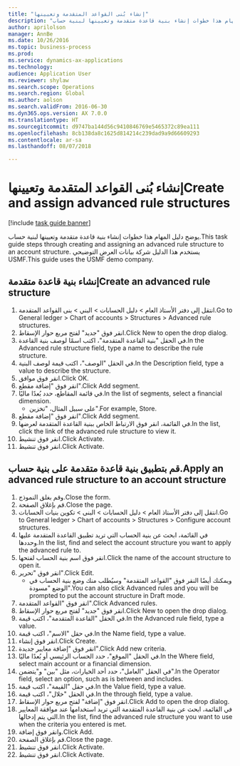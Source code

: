 ```yaml
--- 
title: "إنشاء بُنى القواعد المتقدمة وتعيينها"
description: "يوضح دليل المهام هذا خطوات إنشاء بنية قاعدة متقدمة وتعيينها لبنية حساب."
author: aprilolson
manager: AnnBe
ms.date: 10/26/2016
ms.topic: business-process
ms.prod: 
ms.service: dynamics-ax-applications
ms.technology: 
audience: Application User
ms.reviewer: shylaw
ms.search.scope: Operations
ms.search.region: Global
ms.author: aolson
ms.search.validFrom: 2016-06-30
ms.dyn365.ops.version: AX 7.0.0
ms.translationtype: HT
ms.sourcegitcommit: d9747ba144d56c9410846769e5465372c89ea111
ms.openlocfilehash: 8cb138da8c1625d814214c239dad9a9d66609293
ms.contentlocale: ar-sa
ms.lasthandoff: 08/07/2018

---
```

# <a name="create-and-assign-advanced-rule-structures"></a><span data-ttu-id="fb619-103">إنشاء بُنى القواعد المتقدمة وتعيينها</span><span class="sxs-lookup"><span data-stu-id="fb619-103">Create and assign advanced rule structures</span></span>

[!include [task guide banner](../../includes/task-guide-banner.md)]

<span data-ttu-id="fb619-104">يوضح دليل المهام هذا خطوات إنشاء بنية قاعدة متقدمة وتعيينها لبنية حساب.</span><span class="sxs-lookup"><span data-stu-id="fb619-104">This task guide steps through creating and assigning an advanced rule structure to an account structure.</span></span> <span data-ttu-id="fb619-105">يستخدم هذا الدليل شركة بيانات العرض التوضيحي USMF.</span><span class="sxs-lookup"><span data-stu-id="fb619-105">This guide uses the USMF demo company.</span></span>


## <a name="create-an-advanced-rule-structure"></a><span data-ttu-id="fb619-106">إنشاء بنية قاعدة متقدمة</span><span class="sxs-lookup"><span data-stu-id="fb619-106">Create an advanced rule structure</span></span>
1. <span data-ttu-id="fb619-107">انتقل إلى دفتر الأستاذ العام > دليل الحسابات > البني > بنى القواعد المتقدمة.</span><span class="sxs-lookup"><span data-stu-id="fb619-107">Go to General ledger > Chart of accounts > Structures > Advanced rule structures.</span></span>
2. <span data-ttu-id="fb619-108">انقر فوق "جديد" لفتح مربع حوار الإسقاط‬.</span><span class="sxs-lookup"><span data-stu-id="fb619-108">Click New to open the drop dialog.</span></span>
3. <span data-ttu-id="fb619-109">في الحقل "بنية القاعدة المتقدمة"، اكتب اسمًا لوصف بنية القاعدة.</span><span class="sxs-lookup"><span data-stu-id="fb619-109">In the Advanced rule structure field, type a name to describe the rule structure.</span></span>
4. <span data-ttu-id="fb619-110">في الحقل "الوصف"، اكتب قيمة لوصف البنية.</span><span class="sxs-lookup"><span data-stu-id="fb619-110">In the Description field, type a value to describe the structure.</span></span>
5. <span data-ttu-id="fb619-111">انقر فوق موافق.</span><span class="sxs-lookup"><span data-stu-id="fb619-111">Click OK.</span></span>
6. <span data-ttu-id="fb619-112">انقر فوق "إضافة مقطع".</span><span class="sxs-lookup"><span data-stu-id="fb619-112">Click Add segment.</span></span>
7. <span data-ttu-id="fb619-113">في قائمة المقاطع، حدد بُعدًا ماليًا.</span><span class="sxs-lookup"><span data-stu-id="fb619-113">In the list of segments, select a financial dimension.</span></span>
    * <span data-ttu-id="fb619-114">على سبيل المثال، "تخزين".</span><span class="sxs-lookup"><span data-stu-id="fb619-114">For example, Store.</span></span>  
8. <span data-ttu-id="fb619-115">انقر فوق "إضافة مقطع".</span><span class="sxs-lookup"><span data-stu-id="fb619-115">Click Add segment.</span></span>
9. <span data-ttu-id="fb619-116">في القائمة، انقر فوق الارتباط الخاص ببنية القاعدة المتقدمة لعرضها.</span><span class="sxs-lookup"><span data-stu-id="fb619-116">In the list, click the link of the advanced rule structure to view it.</span></span>
10. <span data-ttu-id="fb619-117">انقر فوق تنشيط.</span><span class="sxs-lookup"><span data-stu-id="fb619-117">Click Activate.</span></span>
11. <span data-ttu-id="fb619-118">انقر فوق تنشيط.</span><span class="sxs-lookup"><span data-stu-id="fb619-118">Click Activate.</span></span>

## <a name="apply-an-advanced-rule-structure-to-an-account-structure"></a><span data-ttu-id="fb619-119">قم بتطبيق بنية قاعدة متقدمة على بنية حساب.</span><span class="sxs-lookup"><span data-stu-id="fb619-119">Apply an advanced rule structure to an account structure</span></span>
1. <span data-ttu-id="fb619-120">وقم بغلق النموذج.</span><span class="sxs-lookup"><span data-stu-id="fb619-120">Close the form.</span></span>
2. <span data-ttu-id="fb619-121">قم بإغلاق الصفحة.</span><span class="sxs-lookup"><span data-stu-id="fb619-121">Close the page.</span></span>
3. <span data-ttu-id="fb619-122">انتقل إلى دفتر الأستاذ العام > دليل الحسابات > البنى > تكوين بنيات الحسابات.</span><span class="sxs-lookup"><span data-stu-id="fb619-122">Go to General ledger > Chart of accounts > Structures > Configure account structures.</span></span>
4. <span data-ttu-id="fb619-123">في القائمة، ابحث عن بنية الحساب التي تريد تطبيق القاعدة المتقدمة عليها وحددها.</span><span class="sxs-lookup"><span data-stu-id="fb619-123">In the list, find and select the account structure you want to apply the advanced rule to.</span></span>
5. <span data-ttu-id="fb619-124">انقر فوق اسم بنية الحساب لفتحها.</span><span class="sxs-lookup"><span data-stu-id="fb619-124">Click the name of the account structure to open it.</span></span>
6. <span data-ttu-id="fb619-125">انقر فوق "تحرير".</span><span class="sxs-lookup"><span data-stu-id="fb619-125">Click Edit.</span></span>
    * <span data-ttu-id="fb619-126">ويمكنك أيضًا النقر فوق "القواعد المتقدمة" وسيُطلب منك وضع بنية الحساب في الوضع "مسودة".</span><span class="sxs-lookup"><span data-stu-id="fb619-126">You can also click Advanced rules and you will be prompted to put the account structure in Draft mode.</span></span>  
7. <span data-ttu-id="fb619-127">انقر فوق "القواعد المتقدمة".</span><span class="sxs-lookup"><span data-stu-id="fb619-127">Click Advanced rules.</span></span>
8. <span data-ttu-id="fb619-128">انقر فوق "جديد" لفتح مربع حوار الإسقاط‬.</span><span class="sxs-lookup"><span data-stu-id="fb619-128">Click New to open the drop dialog.</span></span>
9. <span data-ttu-id="fb619-129">في الحقل "القاعدة المتقدمة"، اكتب قيمة.</span><span class="sxs-lookup"><span data-stu-id="fb619-129">In the Advanced rule field, type a value.</span></span>
10. <span data-ttu-id="fb619-130">في حقل "الاسم"، اكتب قيمة.</span><span class="sxs-lookup"><span data-stu-id="fb619-130">In the Name field, type a value.</span></span>
11. <span data-ttu-id="fb619-131">انقر فوق إنشاء.</span><span class="sxs-lookup"><span data-stu-id="fb619-131">Click Create.</span></span>
12. <span data-ttu-id="fb619-132">انقر فوق "إضافة معايير جديدة".</span><span class="sxs-lookup"><span data-stu-id="fb619-132">Click Add new criteria.</span></span>
13. <span data-ttu-id="fb619-133">في الحقل "الموقع"، حدد الحساب الرئيسي أو بُعدًا ماليًا.</span><span class="sxs-lookup"><span data-stu-id="fb619-133">In the Where field, select main account or a financial dimension.</span></span>
14. <span data-ttu-id="fb619-134">في الحقل "العامل"، حدد أحد الخيارات، مثل "بين" و"يتضمن".</span><span class="sxs-lookup"><span data-stu-id="fb619-134">In the Operator field, select an option, such as is between and includes.</span></span>
15. <span data-ttu-id="fb619-135">في حقل "القيمة"، اكتب قيمة.</span><span class="sxs-lookup"><span data-stu-id="fb619-135">In the Value field, type a value.</span></span>
16. <span data-ttu-id="fb619-136">في الحقل "خلال"، اكتب قيمة.</span><span class="sxs-lookup"><span data-stu-id="fb619-136">In the through field, type a value.</span></span>
17. <span data-ttu-id="fb619-137">انقر فوق "إضافة" لفتح مربع حوار الإسقاط‬.</span><span class="sxs-lookup"><span data-stu-id="fb619-137">Click Add to open the drop dialog.</span></span>
18. <span data-ttu-id="fb619-138">في القائمة، ابحث عن بنية القاعدة المتقدمة التي تريد استخدامها عند موافقة المعايير التي يتم إدخالها.</span><span class="sxs-lookup"><span data-stu-id="fb619-138">In the list, find the advanced rule structure you want to use when the criteria you entered is met.</span></span>
19. <span data-ttu-id="fb619-139">وانقر فوق إضافة.</span><span class="sxs-lookup"><span data-stu-id="fb619-139">Click Add.</span></span>
20. <span data-ttu-id="fb619-140">قم بإغلاق الصفحة.</span><span class="sxs-lookup"><span data-stu-id="fb619-140">Close the page.</span></span>
21. <span data-ttu-id="fb619-141">انقر فوق تنشيط.</span><span class="sxs-lookup"><span data-stu-id="fb619-141">Click Activate.</span></span>
22. <span data-ttu-id="fb619-142">انقر فوق تنشيط.</span><span class="sxs-lookup"><span data-stu-id="fb619-142">Click Activate.</span></span>


